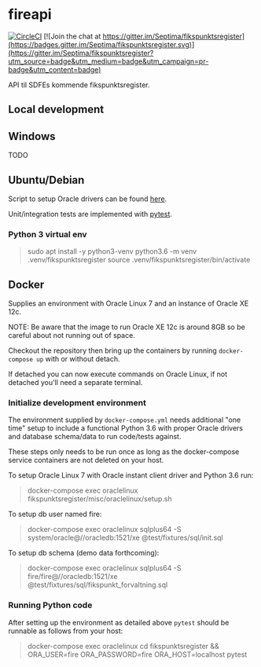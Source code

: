 # fireapi

[![CircleCI](https://circleci.com/gh/Septima/fikspunktsregister.svg?style=svg)](https://circleci.com/gh/Septima/fikspunktsregister) [![Join the chat at https://gitter.im/Septima/fikspunktsregister](https://badges.gitter.im/Septima/fikspunktsregister.svg)](https://gitter.im/Septima/fikspunktsregister?utm_source=badge&utm_medium=badge&utm_campaign=pr-badge&utm_content=badge)

API til SDFEs kommende fikspunktsregister.

## Local development

## Windows

TODO

## Ubuntu/Debian

Script to setup Oracle drivers can be found [here](misc/debian).

Unit/integration tests are implemented with [pytest](https://pytest.org).

### Python 3 virtual env

> sudo apt install -y python3-venv
> python3.6 -m venv .venv/fikspunktsregister
> source .venv/fikspunktsregister/bin/activate

## Docker

Supplies an environment with Oracle Linux 7 and an instance of Oracle XE 12c.

NOTE: Be aware that the image to run Oracle XE 12c is around 8GB so be careful about not running out of space.

Checkout the repository then bring up the containers by running `docker-compose up` with or without detach.

If detached you can now execute commands on Oracle Linux, if not detached you'll need a separate terminal.

### Initialize development environment

The environment supplied by `docker-compose.yml` needs additional "one time" setup to include a functional Python 3.6 with proper Oracle drivers and database schema/data to run code/tests against.

These steps only needs to be run once as long as the docker-compose service containers are not deleted on your host.

To setup Oracle Linux 7 with Oracle instant client driver and Python 3.6 run:
> docker-compose exec oraclelinux fikspunktsregister/misc/oraclelinux/setup.sh

To setup db user named fire:
> docker-compose exec oraclelinux sqlplus64 -S system/oracle@//oracledb:1521/xe @test/fixtures/sql/init.sql

To setup db schema (demo data forthcoming):
> docker-compose exec oraclelinux sqlplus64 -S fire/fire@//oracledb:1521/xe @test/fixtures/sql/fikspunkt_forvaltning.sql

### Running Python code

After setting up the environment as detailed above `pytest` should be runnable as follows from your host:

> docker-compose exec oraclelinux cd fikspunktsregister && ORA_USER=fire ORA_PASSWORD=fire ORA_HOST=localhost pytest
